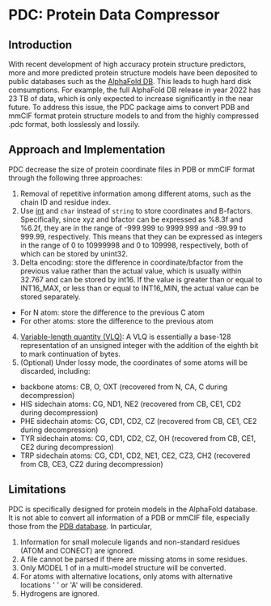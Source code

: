 # PDC: Protein Data Compressor #

## Introduction ##
With recent development of high accuracy protein structure predictors, more and more predicted protein structure models have been deposited to public databases such as the [AlphaFold DB](https://alphafold.ebi.ac.uk/). This leads to hugh hard disk comsumptions. For example, the full AlphaFold DB release in year 2022 has 23 TB of data, which is only expected to increase significantly in the near future. To address this issue, the PDC package aims to convert PDB and mmCIF format protein structure models to and from the highly compressed .pdc format, both losslessly and lossily.

## Approach and Implementation ##
PDC decrease the size of protein coordinate files in PDB or mmCIF format through the following three approaches:
1. Removal of repetitive information among different atoms, such as the chain ID and residue index.
2. Use [int](https://en.cppreference.com/w/cpp/types/integer) and ``char`` instead of ``string`` to store coordinates and B-factors.
   Specifically, since xyz and bfactor can be expressed as %8.3f and %6.2f, they are in the range of -999.999 to 9999.999 and -99.99 to 999.99, respectively. This means that they can be expressed as integers in the range of 0 to 10999998 and 0 to 109998, respectively, both of which can be stored by unint32.
3. Delta encoding: store the difference in coordinate/bfactor from the previous value rather than the actual value, which is usually within 32.767 and can be stored by int16. If the value is greater than or equal to INT16_MAX, or less than or equal to INT16_MIN, the actual value can be stored separately.
* For N atom: store the difference to the previous C atom
* For other atoms: store the difference to the previous atom
4. [Variable-length quantity (VLQ)](https://rosettacode.org/wiki/Variable-length_quantity#C++): A VLQ is essentially a base-128 representation of an unsigned integer with the addition of the eighth bit to mark continuation of bytes.
4. (Optional) Under lossy mode, the coordinates of some atoms will be discarded, including:
  * backbone atoms: CB, O, OXT (recovered from N, CA, C during decompression)
  * HIS sidechain atoms: CG, ND1, NE2 (recovered from CB, CE1, CD2 during decompression)
  * PHE sidechain atoms: CG, CD1, CD2, CZ (recovered from CB, CE1, CE2 during decompression)
  * TYR sidechain atoms: CG, CD1, CD2, CZ, OH (recovered from CB, CE1, CE2 during decompression)
  * TRP sidechain atoms: CG, CD1, CD2, NE1, CE2, CZ3, CH2 (recovered from CB, CE3, CZ2 during decompression)

## Limitations ##
PDC is specifically designed for protein models in the AlphaFold database. It is not able to convert all information of a PDB or mmCIF file, especially those from the [PDB database](https://www.rcsb.org/). In particular,
1. Information for small molecule ligands and non-standard residues (ATOM and CONECT) are ignored.
2. A file cannot be parsed if there are missing atoms in some residues.
3. Only MODEL 1 of in a multi-model structure will be converted.
4. For atoms with alternative locations, only atoms with alternative locations ' ' or 'A' will be considered.
5. Hydrogens are ignored.
